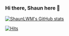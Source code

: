 ### Hi there, Shaun here 👋

[![ShaunLWM's GitHub stats](https://github-readme-stats.vercel.app/api?username=ShaunLWM)](https://github.com/anuraghazra/github-readme-stats)


[![Hits](https://hits.seeyoufarm.com/api/count/incr/badge.svg?url=https%3A%2F%2Fgithub.com%2FShaunLWM&count_bg=%2379C83D&title_bg=%23555555&icon=&icon_color=%23E7E7E7&title=bonk&edge_flat=true)](https://hits.seeyoufarm.com)
